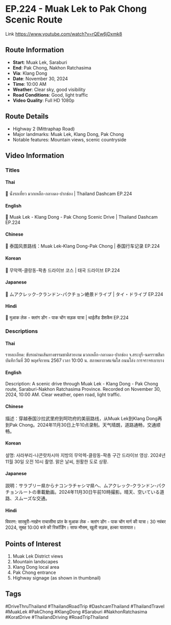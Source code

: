 # EP.224 - Muak Lek to Pak Chong Scenic Route
Link https://www.youtube.com/watch?v=rQEw6jDxmk8

## Route Information
- **Start**: Muak Lek, Saraburi
- **End**: Pak Chong, Nakhon Ratchasima
- **Via**: Klang Dong
- **Date**: November 30, 2024
- **Time**: 10:00 AM
- **Weather**: Clear sky, good visibility
- **Road Conditions**: Good, light traffic
- **Video Quality**: Full HD 1080p

## Route Details
- Highway 2 (Mittraphap Road)
- Major landmarks: Muak Lek, Klang Dong, Pak Chong
- Notable features: Mountain views, scenic countryside

## Video Information

### Titles

#### Thai
🚗 นั่งรถเที่ยว มวกเหล็ก-กลางดง-ปากช่อง | Thailand Dashcam EP.224

#### English
🚗 Muak Lek - Klang Dong - Pak Chong Scenic Drive | Thailand Dashcam EP.224

#### Chinese
🚗 泰国风景路线：Muak Lek-Klang Dong-Pak Chong | 泰国行车记录 EP.224

#### Korean
🚗 무악렉-클랑동-팍총 드라이브 코스 | 태국 드라이브 EP.224

#### Japanese
🚗 ムアクレック-クランドン-パクチョン絶景ドライブ | タイ・ドライブ EP.224

#### Hindi
🚗 मुआक लेक - क्लांग डोंग - पाक चोंग सड़क यात्रा | थाईलैंड डैशकैम EP.224

### Descriptions

#### Thai
รายละเอียด: ขับรถผ่านเส้นทางธรรมชาติสวยงาม มวกเหล็ก-กลางดง-ปากช่อง จ.สระบุรี-นครราชสีมา บันทึกวันที่ 30 พฤศจิกายน 2567 เวลา 10:00 น. สภาพอากาศแจ่มใส ถนนโล่ง การจราจรเบาบาง

#### English
Description: A scenic drive through Muak Lek - Klang Dong - Pak Chong route, Saraburi-Nakhon Ratchasima Province. Recorded on November 30, 2024, 10:00 AM. Clear weather, open road, light traffic.

#### Chinese
描述：穿越泰国沙拉武里府到呵叻府的美丽路线，从Muak Lek到Klang Dong再到Pak Chong。2024年11月30日上午10点录制。天气晴朗，道路通畅，交通顺畅。

#### Korean
설명: 사라부리-나콘랏차시마 지방의 무악렉-클랑동-팍총 구간 드라이브 영상. 2024년 11월 30일 오전 10시 촬영. 맑은 날씨, 원활한 도로 상황.

#### Japanese
説明：サラブリー県からナコンラチャシマ県へ、ムアクレック-クランドン-パクチョンルートの車載動画。2024年11月30日午前10時撮影。晴天、空いている道路、スムーズな交通。

#### Hindi
विवरण: सारबुरी-नखोन राचासीमा प्रांत के मुआक लेक - क्लांग डोंग - पाक चोंग मार्ग की यात्रा। 30 नवंबर 2024, सुबह 10:00 बजे की रिकॉर्डिंग। साफ मौसम, खुली सड़क, हल्का यातायात।

## Points of Interest
1. Muak Lek District views
2. Mountain landscapes
3. Klang Dong local area
4. Pak Chong entrance
5. Highway signage (as shown in thumbnail)

## Tags
#DriveThruThailand #ThailandRoadTrip #DashcamThailand #ThailandTravel #MuakLek #PakChong #KlangDong #Saraburi #NakhonRatchasima #KoratDrive #ThailandDriving #RoadTripThailand
